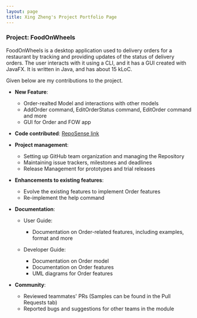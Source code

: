 ```yaml
---
layout: page
title: Xing Zheng's Project Portfolio Page
---
```


### Project: FoodOnWheels

FoodOnWheels is a desktop application used to delivery orders for a restaurant by tracking and providing updates of the status of delivery orders. The user interacts with it using a CLI, and it has a GUI created with JavaFX. It is written in Java, and has about 15 kLoC.

Given below are my contributions to the project.

* **New Feature**: 
  * Order-realted Model and interactions with other models 
  * AddOrder command, EditOrderStatus command, EditOrder command and more
  * GUI for Order and FOW app
  

* **Code contributed**: [RepoSense link](https://nus-cs2103-ay2122s2.github.io/tp-dashboard/?search=xzzz3&breakdown=true)


* **Project management**:
  * Setting up GitHub team organization and managing the Repository
  * Maintaining issue trackers, milestones and deadlines
  * Release Management for prototypes and trial releases
    

* **Enhancements to existing features**:
  * Evolve the existing features to implement Order features
  * Re-implement the help command
  

* **Documentation**:
  * User Guide:
      * Documentation on Order-related features, including examples, format and more
    
  * Developer Guide:
      * Documentation on Order model
      * Documentation on Order features
      * UML diagrams for Order features


* **Community**:
  * Reviewed teammates' PRs (Samples can be found in the Pull Requests tab)
  * Reported bugs and suggestions for other teams in the module
  


